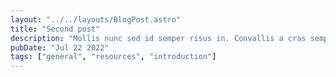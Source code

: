 ```yaml
---
layout: "../../layouts/BlogPost.astro"
title: "Second post"
description: "Mollis nunc sed id semper risus in. Convallis a cras semper auctor neque"
pubDate: "Jul 22 2022"
tags: ["general", "resources", "introduction"]
---
```


